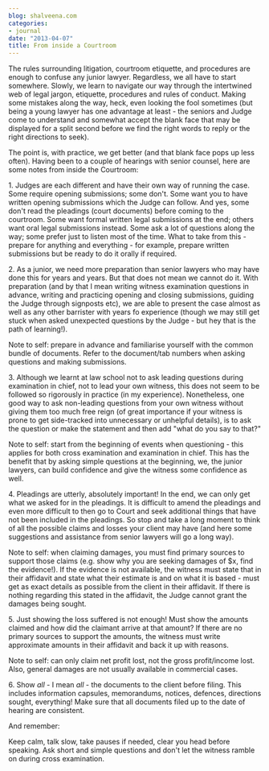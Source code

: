 ```yaml
---
blog: shalveena.com
categories:
- journal
date: "2013-04-07"
title: From inside a Courtroom
---
```


The rules surrounding litigation, courtroom etiquette, and procedures are enough to confuse any junior lawyer. Regardless, we all have to start somewhere. Slowly, we learn to navigate our way through the intertwined web of legal jargon, etiquette, procedures and rules of conduct. Making some mistakes along the way, heck, even looking the fool sometimes (but being a young lawyer has one advantage at least - the seniors and Judge come to understand and somewhat accept the blank face that may be displayed for a split second before we find the right words to reply or the right directions to seek).

The point is, with practice, we get better (and that blank face pops up less often). Having been to a couple of hearings with senior counsel, here are some notes from inside the Courtroom:

1\. Judges are each different and have their own way of running the case. Some require opening submissions; some don't. Some want you to have written opening submissions which the Judge can follow. And yes, some don't read the pleadings (court documents) before coming to the courtroom. Some want formal written legal submissions at the end; others want oral legal submissions instead. Some ask a lot of questions along the way; some prefer just to listen most of the time. What to take from this - prepare for anything and everything - for example, prepare written submissions but be ready to do it orally if required.

2\. As a junior, we need more preparation than senior lawyers who may have done this for years and years. But that does not mean we cannot do it. With preparation (and by that I mean writing witness examination questions in advance, writing and practicing opening and closing submissions, guiding the Judge through signposts etc), we are able to present the case almost as well as any other barrister with years fo experience (though we may still get stuck when asked unexpected questions by the Judge - but hey that is the path of learning!).

Note to self: prepare in advance and familiarise yourself with the common bundle of documents. Refer to the document/tab numbers when asking questions and making submissions.

3\. Although we learnt at law school not to ask leading questions during examination in chief, not to lead your own witness, this does not seem to be followed so rigorously in practice (in my experience). Nonetheless, one good way to ask non-leading questions from your own witness without giving them too much free reign (of great importance if your witness is prone to get side-tracked into unnecessary or unhelpful details), is to ask the question or make the statement and then add "what do you say to that?"

Note to self: start from the beginning of events when questioning - this applies for both cross examination and examination in chief. This has the benefit that by asking simple questions at the beginning, we, the junior lawyers, can build confidence and give the witness some confidence as well.

4\. Pleadings are utterly, absolutely important! In the end, we can only get what we asked for in the pleadings. It is difficult to amend the pleadings and even more difficult to then go to Court and seek additional things that have not been included in the pleadings. So stop and take a long moment to think of all the possible claims and losses your client may have (and here some suggestions and assistance from senior lawyers will go a long way).

Note to self: when claiming damages, you must find primary sources to support those claims (e.g. show why you are seeking damages of $x, find the evidence!). If the evidence is not available, the witness must state that in their affidavit and state what their estimate is and on what it is based - must get as exact details as possible from the client in their affidavit. If there is nothing regarding this stated in the affidavit, the Judge cannot grant the damages being sought.

5\. Just showing the loss suffered is not enough! Must show the amounts claimed and how did the claimant arrive at that amount? If there are no primary sources to support the amounts, the witness must write approximate amounts in their affidavit and back it up with reasons.

Note to self: can only claim net profit lost, not the gross profit/income lost. Also, general damages are not usually available in commercial cases.

6\. Show _all -_ I mean _all_ - the documents to the client before filing. This includes information capsules, memorandums, notices, defences, directions sought, everything! Make sure that all documents filed up to the date of hearing are consistent.

And remember:

Keep calm, talk slow, take pauses if needed, clear you head before speaking. Ask short and simple questions and don't let the witness ramble on during cross examination.
